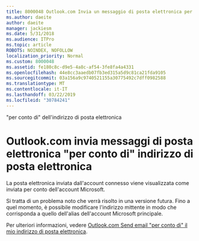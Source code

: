 ```yaml
---
title: 8000048 Outlook.com Invia un messaggio di posta elettronica per conto dell'indirizzo di posta elettronica
ms.author: daeite
author: daeite
manager: jackiesm
ms.date: 5/31/2018
ms.audience: ITPro
ms.topic: article
ROBOTS: NOINDEX, NOFOLLOW
localization_priority: Normal
ms.custom: 8000048
ms.assetid: fe180c8c-d9e5-4a8c-af54-3fe8fa4a4331
ms.openlocfilehash: 44e8cc3aaedb07fb3ed315a5d9c81ca21fda9105
ms.sourcegitcommit: 03a156a9c9740521155a30775492c7dff0982588
ms.translationtype: MT
ms.contentlocale: it-IT
ms.lasthandoff: 03/22/2019
ms.locfileid: "30784241"
---
```

"per conto di" dell'indirizzo di posta elettronica

# <a name="outlookcom-sends-email-on-behalf-of-my-email-address"></a>Outlook.com invia messaggi di posta elettronica "per conto di" indirizzo di posta elettronica

La posta elettronica inviata dall'account connesso viene visualizzata come inviata per conto dell'account Microsoft.
  
Si tratta di un problema noto che verrà risolto in una versione futura. Fino a quel momento, è possibile modificare l'indirizzo mittente in modo che corrisponda a quello dell'alias dell'account Microsoft principale.
  
Per ulteriori informazioni, vedere [Outlook.com Send email "per conto di" il mio indirizzo di posta elettronica](https://go.microsoft.com/fwlink/p/?linkid=2001600&amp;clcid=0x409).
  

